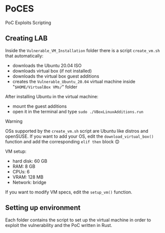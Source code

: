 # PoCES
PoC Exploits Scripting 

## Creating LAB
Inside the `Vulnerable_VM_Installation` folder there is a script `create_vm.sh` that automatically:
- downloads the Ubuntu 20.04 ISO
- downloads virtual box (if not installed)
- downloads the virtual box guest additions
- creates the `Vulnerable_Ubuntu_20.04` virtual machine inside "`$HOME/VirtualBox VMs/`" folder

After installing Ubuntu in the virtual machine:
- mount the guest additions
- open it in the terminal and type `sudo ./VBoxLinuxAdditions.run`

> [!WARNING]
> OSs supported by the `create_vm.sh` script are Ubuntu like distros and openSUSE.
> If you want to add your OS, edit the `download_virtual_box()` function and add the corresponding `elif then` block 😊


VM setup:
- hard disk: 60 GB
- RAM: 8 GB
- CPUs: 6
- VRAM: 128 MB
- Network: bridge

If you want to modify VM specs, edit the `setup_vm()` function.

## Setting up environment
Each folder contains the script to set up the virtual machine in order to exploit the vulnerability and the PoC written in Rust. 
